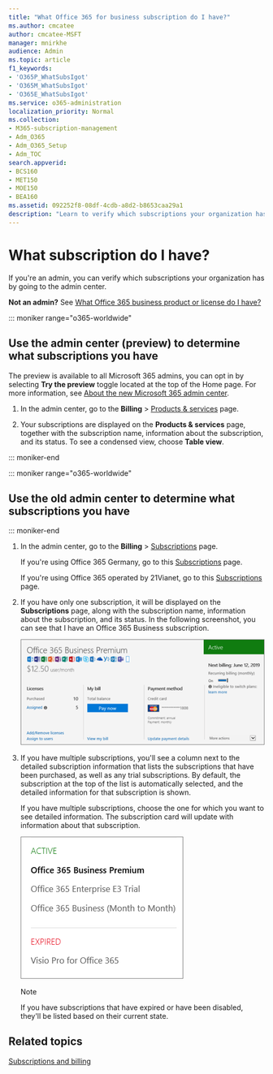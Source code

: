 ```yaml
---
title: "What Office 365 for business subscription do I have?"
ms.author: cmcatee
author: cmcatee-MSFT
manager: mnirkhe
audience: Admin
ms.topic: article
f1_keywords:
- 'O365P_WhatSubsIgot'
- 'O365M_WhatSubsIgot'
- 'O365E_WhatSubsIgot'
ms.service: o365-administration
localization_priority: Normal
ms.collection: 
- M365-subscription-management
- Adm_O365
- Adm_O365_Setup
- Adm_TOC
search.appverid:
- BCS160
- MET150
- MOE150
- BEA160
ms.assetid: 092252f8-08df-4cdb-a8d2-b8653caa29a1
description: "Learn to verify which subscriptions your organization has by going to the Subscriptions page."
---
```


# What subscription do I have?

If you're an admin, you can verify which subscriptions your organization has by going to the admin center.
  
 **Not an admin?** See [What Office 365 business product or license do I have?](https://support.office.com/article/f8ab5e25-bf3f-4a47-b264-174b1ee925fd.aspx)

::: moniker range="o365-worldwide"

## Use the admin center (preview) to determine what subscriptions you have

The preview is available to all Microsoft 365 admins, you can opt in by selecting **Try the preview** toggle located at the top of the Home page. For more information, see [About the new Microsoft 365 admin center](../microsoft-365-admin-center-preview.md).

1. In the admin center, go to the **Billing** \> <a href="https://go.microsoft.com/fwlink/p/?linkid=842054" target="_blank">Products & services</a> page.

2. Your subscriptions are displayed on the **Products & services** page, together with the subscription name, information about the subscription, and its status. To see a condensed view, choose **Table view**.

::: moniker-end

::: moniker range="o365-worldwide"
## Use the old admin center to determine what subscriptions you have
::: moniker-end
  
1. In the admin center, go to the **Billing** \> <a href="https://go.microsoft.com/fwlink/p/?linkid=842054" target="_blank">Subscriptions</a> page.

    If you're using Office 365 Germany, go to this <a href="https://go.microsoft.com/fwlink/p/?linkid=847745" target="_blank">Subscriptions</a> page.

    If you're using Office 365 operated by 21Vianet, go to this <a href="https://go.microsoft.com/fwlink/p/?linkid=850626" target="_blank">Subscriptions</a> page.

2. If you have only one subscription, it will be displayed on the **Subscriptions** page, along with the subscription name, information about the subscription, and its status. In the following screenshot, you can see that I have an Office 365 Business subscription.

    ![The Subscriptions page that shows which subscription you have as well as its status.](../media/4d51dfcc-e9f3-4414-964a-6ef182f49eba.png)
  
3. If you have multiple subscriptions, you'll see a column next to the detailed subscription information that lists the subscriptions that have been purchased, as well as any trial subscriptions. By default, the subscription at the top of the list is automatically selected, and the detailed information for that subscription is shown.

    If you have multiple subscriptions, choose the one for which you want to see detailed information. The subscription card will update with information about that subscription.

    ![The Subscriptions page of the admin center showing a list of multiple subscriptions grouped by their status.](../media/548ab8e9-bf9c-46d1-8c7c-ef5b631f3faa.png)
  
    > [!NOTE]
    > If you have subscriptions that have expired or have been disabled, they'll be listed based on their current state.

## Related topics
  
[Subscriptions and billing](../subscriptions-and-billing/subscriptions-and-billing.md)